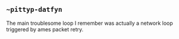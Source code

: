 ## `~pittyp-datfyn`
The main troublesome loop I remember was actually a network loop triggered by ames packet retry.